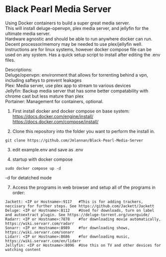 # Black Pearl Media Server
Using Docker containers to build a super great media server.  
This will install deluge-openvpn, plex media server, and jellyfin for the ultimate media server.  
Hardware agnostic and should be able to run anywhere docker can run. Decent processor/memory may be needed to use plex/jellyfin well.  
Instructions are for linux systems, however docker compose file can be used on any system. Has a quick setup script to install after editing the .env files.
  
Descriptions:  
  Deluge/openvpn: environment that allows for torrenting behind a vpn, including safteys to prevent leakages  
  Plex: Media server, use plex app to stream to various devices  
  Jellyfin: Backup media server that has some better compatability with chrome cast but less mature than plex  
  Portainer: Management for containers, optional.  


1. First install docker and docker compose on base system:  
  https://docs.docker.com/engine/install/  
  https://docs.docker.com/compose/install/  

2. Clone this repository into the folder you want to perform the install in.
  ```
  git clone https://github.com/Jmlannan/Black-Pearl-Media-Server
  ```

3. edit example.env and save as .env

5. startup with docker compose
```
sudo docker compose up -d
```
  -d for detatched mode

7. Access the programs in web browser and setup all of the programs in order:
  ```
  Jackett: <IP or Hostname>:9117   #This is for adding trackers, neccisary for further steps. See https://github.com/Jackett/Jackett
  Deluge: <IP or Hostname>:8112    #Used for downloads, turn on label and autoextract plugin. See https://deluge-torrent.org/userguide/
  Radarr: <IP or Hostname>:7878    #for downloading movie automatically, https://wiki.servarr.com/radarr
  Sonarr: <IP or Hostname>:8989    #for downloading shows, https://wiki.servarr.com/sonarr
  Lidarr: <IP or Hostname>:8686    #for downloading music, https://wiki.servarr.com/en/lidarr
  Jellyfin: <IP or Hostname>:8096  #Use this on TV and other devices for watching content
  
  ```
  

  
